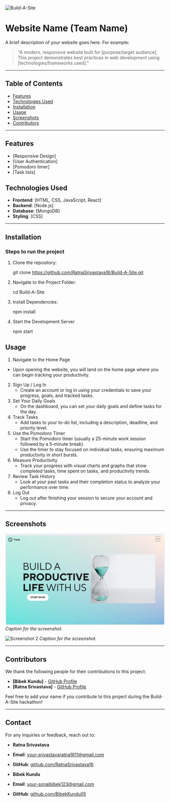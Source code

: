 ![Build-A-Site](https://i.imgur.com/nZPQ9If.png)

# Website Name (Team Name)

A brief description of your website goes here. For example:

> "A modern, responsive website built for [purpose/target audience]. This project demonstrates best practices in web development using [technologies/frameworks used]."

---

## Table of Contents

- [Features](#features)
- [Technologies Used](#technologies-used)
- [Installation](#installation)
- [Usage](#usage)
- [Screenshots](#screenshots)
- [Contributors](#contributors)

---

## Features

- [Responsive Design]
- [User Authentication]
- [Pomodoro timer]
- [Task lists]

## Technologies Used

- **Frontend**: [HTML, CSS, JavaScript, React]
- **Backend**: [Node.js]
- **Database**: [MongoDB]
- **Styling**: [CSS]

---

## Installation

### Steps to run the project
1. Clone the repository:

   git clone https://github.com/RatnaSrivastava16/Build-A-Site.git

3. Navigate to the Project Folder:

   cd Build-A-Site

4. Install Dependencies:
   
   npm install

6. Start the Development Server

   npm start

## Usage

1. Navigate to the Home Page
 - Upon opening the website, you will land on the home page where you can begin tracking your productivity.
2. Sign Up / Log In
   - Create an account or log in using your credentials to save your progress, goals, and tracked tasks.
3. Set Your Daily Goals
   - On the dashboard, you can set your daily goals and define tasks for the day.
4. Track Tasks
   - Add tasks to your to-do list, including a description, deadline, and priority level.
5. Use the Pomodoro Timer
   - Start the Pomodoro timer (usually a 25-minute work session followed by a 5-minute break).
   - Use the timer to stay focused on individual tasks, ensuring maximum productivity in short bursts.
6. Measure Productivity
   - Track your progress with visual charts and graphs that show completed tasks, time spent on tasks, and productivity trends.
7. Review Task History
   - Look at your past tasks and their completion status to analyze your performance over time.
8. Log Out
   - Log out after finishing your session to secure your account and privacy.

---

## Screenshots

![Screenshot 1](https://github.com/RatnaSrivastava16/Build-A-Site/blob/master/home.jpg)
*Caption for the screenshot.*

![Screenshot 2](path/to/screenshot2.png)
*Caption for the screenshot.*

---

## Contributors

We thank the following people for their contributions to this project:

- **[Bibek Kundu]** - [GitHub Profile](https://github.com/BibekKundu05)
- **[Ratna Srivastava]** - [GitHub Profile](https://github.com/RatnaSrivastava16)

Feel free to add your name if you contribute to this project during the Build-A-Site hackathon!

---

## Contact

For any inquiries or feedback, reach out to:

- **Ratna Srivastava**
- **Email**: [your-srivastavaratna1611@gmail.com](mailto:srivastavaratna1611@gmail.com)
- **GitHub**: [github.com/RatnaSrivastava16](https://github.com/RatnaSrivastava16)

- **Bibek Kundu**
- **Email**: [your-sonaibibek123@gmail.com](mailto:your-sonaibibek123@gmail.com)
- **GitHub**: [github.com/BibekKundu05](https://github.com/BibekKundu05)
